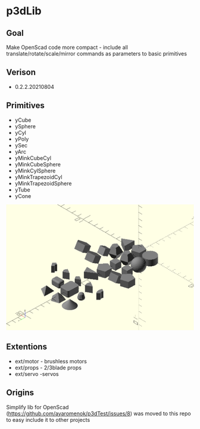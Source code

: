 # p3dLib

## Goal

Make OpenScad code more compact - include all translate/rotate/scale/mirror commands as parameters to basic primitives

## Verison
 - 0.2.2.20210804
 
## Primitives

 - yCube
 - ySphere
 - yCyl
 - yPoly
 - ySec
 - yArc
 - yMinkCubeCyl
 - yMinkCubeSphere
 - yMinkCylSphere
 - yMinkTrapezoidCyl
 - yMinkTrapezoidSphere
 - yTube
 - yCone

![alt text](https://github.com/ayaromenok/p3dLib/blob/master/png/lib2_test.png?raw=true)

## Extentions

 - ext/motor 	- brushless motors
 - ext/props 	- 2/3blade props
 - ext/servo	-servos

## Origins
Simplify lib for OpenScad (https://github.com/ayaromenok/p3dTest/issues/8) was moved to this repo to easy include it to other projects
